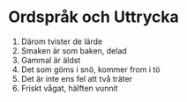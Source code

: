 # Ordspråk och Uttrycka
1. Därom tvister de lärde
2. Smaken är som baken, delad
3. Gammal är äldst
4. Det som göms i snö, kommer from i tö
5. Det är inte ens fel att två träter
6. Friskt vågat, hälften vunnit

